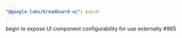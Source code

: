 ```yaml
---
"@google-labs/breadboard-ui": patch
---
```


begin to expose UI component configurability for use externally #965

